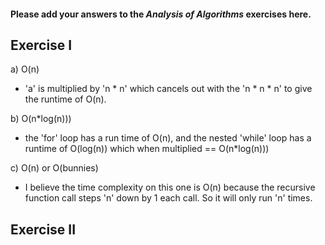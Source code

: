 #### Please add your answers to the ***Analysis of  Algorithms*** exercises here.

## Exercise I

a)  O(n)
- 'a' is multiplied by 'n * n' which cancels out with the 'n * n * n' to give the runtime of O(n).


b)  O(n*log(n)))
- the 'for' loop has a run time of O(n), and the nested 'while' loop has a runtime of O(log(n)) which when multiplied == O(n*log(n)))


c)  O(n) or O(bunnies)
- I believe the time complexity on this one is O(n) because the recursive function call steps 'n' down by 1 each call.  So it will only run 'n' times.

## Exercise II


